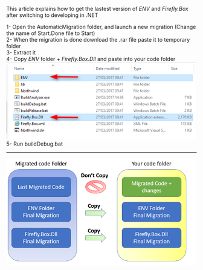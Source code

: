 ﻿
This article explains how to get the lastest version of *ENV* and *Firefly.Box* after switching to developing in .NET


1- Open the AutomaticMigration folder, and launch a new migration (Change the name of Start.Done file to Start)  
2- When the migration is done download the .rar file paste it to temporary folder  
3- Extract it  
4- Copy *ENV* folder + *Firefly.Box.Dll* and paste into your code folder  
![](2017-03-28_11h29_38.png)  
5- Run buildDebug.bat 

---
 
 ![](2017-03-28_11h49_11.png)